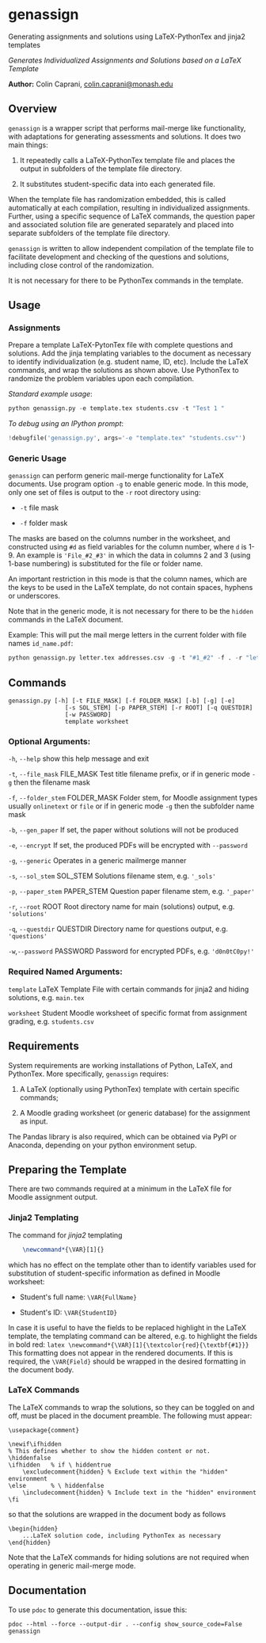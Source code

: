 # genassign
Generating assignments and solutions using LaTeX-PythonTex and jinja2 templates

*Generates Individualized Assignments and Solutions based on a LaTeX Template*

**Author:** Colin Caprani,
[colin.caprani@monash.edu](mailto://colin.caprani@monash.edu)

## Overview
`genassign` is a wrapper script that performs mail-merge like
functionality, with adaptations for generating assessments and solutions.
It does two main things:

1. It repeatedly calls a LaTeX-PythonTex template file and places
the output in subfolders of the template file directory.

2. It substitutes student-specific data into each generated file.

When the template file has randomization embedded, this is called
automatically at each compilation, resulting in individualized assignments.
Further, using a specific sequence of LaTeX commands, the question paper
and associated solution file are generated separately and placed into
separate subfolders of the template file directory.

`genassign` is written to allow independent compilation of the template file
to facilitate development and checking of the questions and solutions,
including close control of the randomization.

It is not necessary for there to be PythonTex commands in the template.

## Usage
### Assignments
Prepare a template LaTeX-PytonTex file with complete questions and
solutions. Add the jinja templating variables to the document as necessary to
identify individualization (e.g. student name, ID, etc).
Include the LaTeX commands, and wrap the solutions as shown above.
Use PythonTex to randomize the problem variables upon each compilation.

*Standard example usage*:
```python
python genassign.py -e template.tex students.csv -t "Test 1 "
```
*To debug using an IPython prompt*:
```python
!debugfile('genassign.py', args='-e "template.tex" "students.csv"')
```

### Generic Usage
`genassign` can perform generic mail-merge functionality for LaTeX
documents. Use program option `-g` to enable generic mode. In this mode,
only one set of files is output to the `-r` root directory using:
    
* `-t` file mask

* `-f` folder mask

The masks are based on the columns number in the worksheet, and
constructed using `#d` as field variables for the column number, where
`d` is 1-9. An example is `'File_#2_#3'` in which the data in columns 2 and
3 (using 1-base numbering) is substituted for the file or folder name.

An important restriction in this mode is that the column names, which are
the keys to be used in the LaTeX template, do not contain spaces, hyphens
or underscores.

Note that in the generic mode, it is not necessary for there to be the
`hidden` commands in the LaTeX document.

Example:
This will put the mail merge letters in the current folder with file names
`id_name.pdf`:
```python
python genassign.py letter.tex addresses.csv -g -t "#1_#2" -f . -r "letters"
```
    
## Commands
```
genassign.py [-h] [-t FILE_MASK] [-f FOLDER_MASK] [-b] [-g] [-e]
                [-s SOL_STEM] [-p PAPER_STEM] [-r ROOT] [-q QUESTDIR] 
                [-w PASSWORD]
                template worksheet
```

### Optional Arguments:

`-h`, `--help`
show this help message and exit

`-t`, `--file_mask` FILE_MASK
Test title filename prefix, or if in generic mode `-g` then the filename mask
                        
`-f`, `--folder_stem` FOLDER_MASK
Folder stem, for Moodle assignment types usually `onlinetext` or `file`
or if in generic mode `-g` then the subfolder name mask

`-b`, `--gen_paper`
If set, the paper without solutions will not be produced

`-e`, `--encrypt`
If set, the produced PDFs will be encrypted with `--password`

`-g`, `--generic`
Operates in a generic mailmerge manner
                        
`-s`, `--sol_stem` SOL_STEM
Solutions filename stem, e.g. `'_sols'`
 
`-p`, `--paper_stem` PAPER_STEM
Question paper filename stem, e.g. `'_paper'`
 
`-r`, `--root` ROOT
Root directory name for main (solutions) output, e.g. `'solutions'`
 
`-q`, `--questdir` QUESTDIR
Directory name for questions output, e.g. `'questions'`

`-w`,`--password` PASSWORD
Password for encrypted PDFs, e.g. `'d0n0tC0py!'`

### Required Named Arguments:

`template`  LaTeX Template File with certain commands for jinja2
            and hiding solutions, e.g. `main.tex`
  
`worksheet` Student Moodle worksheet of specific format from
            assignment grading, e.g. `students.csv`
    
## Requirements
System requirements are working installations of Python, LaTeX, and
PythonTex. More specifically, `genassign` requires:
    
1. A LaTeX (optionally using PythonTex) template with certain specific
commands;

2. A Moodle grading worksheet (or generic database) for the assignment as
input.

The Pandas library is also required, which can be obtained via PyPI or
Anaconda, depending on your python environment setup.
        
## Preparing the Template
There are two commands required at a minimum in the LaTeX file for Moodle
assignment output.

### Jinja2 Templating

The command for *jinja2* templating

```latex
    \newcommand*{\VAR}[1]{}
```

which has no effect on the template other than to identify variables
used for substitution of student-specific information as defined in
Moodle worksheet:
    
* Student's full name: `\VAR{FullName}`

* Student's ID: `\VAR{StudentID}`

In case it is useful to have the fields to be replaced highlight in the LaTeX
template, the templating command can be altered, e.g. to highlight the fields
in bold red:
    ```latex
    \newcommand*{\VAR}[1]{\textcolor{red}{\textbf{#1}}}
    ```
This formatting does not appear in the rendered documents. If this is
required, the `\VAR{Field}` should be wrapped in the desired formatting
in the document body.

### LaTeX Commands

The LaTeX commands to wrap the solutions, so they can be toggled on and
off, must be placed in the document preamble. The following must appear:
    
```
\usepackage{comment}
    
\newif\ifhidden
% This defines whether to show the hidden content or not.
\hiddenfalse
\ifhidden 	% if \ hiddentrue
    \excludecomment{hidden}	% Exclude text within the "hidden" environment
\else   	% \ hiddenfalse
    \includecomment{hidden}	% Include text in the "hidden" environment
\fi
```

so that the solutions are wrapped in the document body as follows

```
\begin{hidden}
    ...LaTeX solution code, including PythonTex as necessary
\end{hidden}
```
Note that the LaTeX commands for hiding solutions are not required when
operating in generic mail-merge mode.
    
## Documentation
To use `pdoc` to generate this documentation, issue this:
```
pdoc --html --force --output-dir . --config show_source_code=False genassign
```

